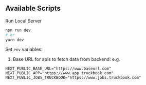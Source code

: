 ## Available Scripts

Run Local Server

```bash
npm run dev
# or
yarn dev
```


Set `env` variables:

1. Base URL for apis to fetch data from backend:
e.g.
```
NEXT_PUBLIC_BASE_URL="https://www.baseurl.com"
NEXT_PUBLIC_APP="https://www.app.truckbook.com"
NEXT_PUBLIC_JOBS_TRUCKBOOK="https://www.jobs.truckbook.com"
```

